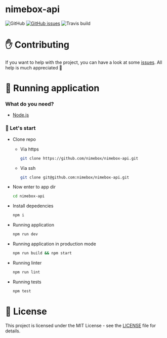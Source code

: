 # nimebox-api

<img src="https://img.shields.io/github/license/nimebox/nimebox-api.svg?style=for-the-badge" alt="GitHub"/> <a href="https://github.com/nimebox/nimebox-api/issues"><img src="https://img.shields.io/github/issues/nimebox/nimebox-api.svg?style=for-the-badge" alt="GitHub issues" /></a>
<img src="https://img.shields.io/travis/nimebox/nimebox-api.svg?style=for-the-badge" alt="Travis build" /></a>

# ✋ Contributing

If you want to help with the project, you can have a look at some [issues](https://github.com/nimebox/nimebox-api/issues). All help is much appreciated 🍻

# 🏃 Running application

### What do you need?

- [Node.js](https://nodejs.org/en/download/)

### 🤘 Let's start

- Clone repo
    - Via https
        ```bash
        git clone https://github.com/nimebox/nimebox-api.git
        ```
   - Via ssh
        ```bash
        git clone git@github.com:nimebox/nimebox-api.git
        ```

- Now enter to app dir
    ```bash
    cd nimebox-api
    ```
- Install depedencies
    ```bash
    npm i
    ```
- Running application
    ```bash
    npm run dev
    ```
- Running application in production mode
    ```bash
    npm run build && npm start
    ```
- Running linter
    ```bash
    npm run lint
    ```
- Running tests
    ```bash
    npm test
    ```

# 📜 License
This project is licensed under the MIT License - see the [LICENSE](LICENSE) file for details.